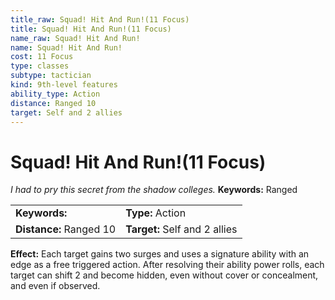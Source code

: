 ```yaml
---
title_raw: Squad! Hit And Run!(11 Focus)
title: Squad! Hit And Run!(11 Focus)
name_raw: Squad! Hit And Run!
name: Squad! Hit And Run!
cost: 11 Focus
type: classes
subtype: tactician
kind: 9th-level features
ability_type: Action
distance: Ranged 10
target: Self and 2 allies
---
```


# Squad! Hit And Run!(11 Focus)

*I had to pry this secret from the shadow colleges.* **Keywords:** Ranged

|                         |                               |
| :---------------------- | :---------------------------- |
| **Keywords:**           | **Type:** Action              |
| **Distance:** Ranged 10 | **Target:** Self and 2 allies |

**Effect:** Each target gains two surges and uses a signature ability with an edge as a free triggered action. After resolving their ability power rolls, each target can shift 2 and become hidden, even without cover or concealment, and even if observed.
